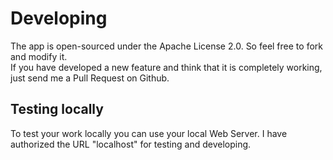 Developing
==========

The app is open-sourced under the Apache License 2.0. So feel free to fork and modify it.<br />
If you have developed a new feature and think that it is completely working, just send me a Pull Request on Github.

Testing locally
---------------

To test your work locally you can use your local Web Server. I have authorized the URL "localhost" for testing and developing.
